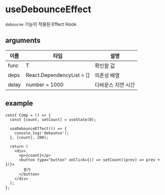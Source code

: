 # useDebounceEffect

`deboucne` 기능이 적용된 Effect Hook

## arguments

| 이름 | 타입 | 설명 |
| --- | --- | --- |
| func | T | 확인할 값 |
| deps | React.DependencyList = [] | 의존성 배열 |
| delay | number = 1000 | 디바운스 지연 시간 |

## example

```tsx
const Comp = () => {
  const [count, setCount] = useState(0);

  useDebounceEffect(() => {
    console.log('debounce');
  }, [count], 200);

  return (
    <div>
      <p>{count}</p>
      <button type="button" onClick={() => setCount((prev) => prev + 1)}>
        증가
      </button>
    </div>
  );
};
```
